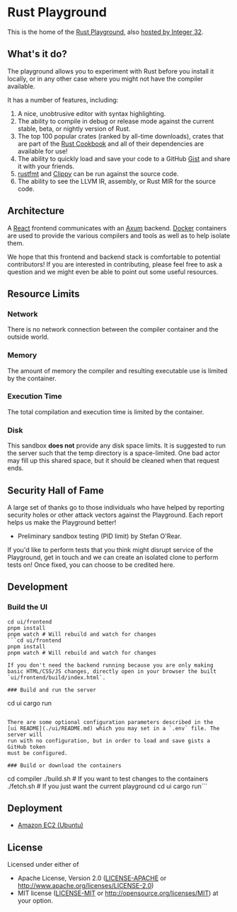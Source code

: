 # Rust Playground

This is the home of the [Rust Playground][real],
also [hosted by Integer 32][us].

[real]: https://play.rust-lang.org/
[us]: https://play.integer32.com/

## What's it do?

The playground allows you to experiment with Rust before you install
it locally, or in any other case where you might not have the compiler
available.

It has a number of features, including:

1. A nice, unobtrusive editor with syntax highlighting.
1. The ability to compile in debug or release mode against the current
   stable, beta, or nightly version of Rust.
1. The top 100 popular crates (ranked by all-time downloads), crates
   that are part of the [Rust Cookbook][] and all of their
   dependencies are available for use!
1. The ability to quickly load and save your code to a
   GitHub [Gist][gist] and share it with your friends.
1. [rustfmt][] and [Clippy][clippy] can be run against the source code.
1. The ability to see the LLVM IR, assembly, or Rust MIR for the
   source code.

[Rust Cookbook]: https://rust-lang-nursery.github.io/rust-cookbook/
[gist]: https://gist.github.com/
[rustfmt]: https://github.com/rust-lang/rustfmt
[clippy]: https://github.com/rust-lang/rust-clippy

## Architecture

A [React][react] frontend communicates with an [Axum][axum]
backend. [Docker][docker] containers are used to provide the various
compilers and tools as well as to help isolate them.

We hope that this frontend and backend stack is comfortable to
potential contributors! If you are interested in contributing, please
feel free to ask a question and we might even be able to point out
some useful resources.

[react]: https://reactjs.org/
[axum]: https://github.com/tokio-rs/axum
[docker]: https://www.docker.com/

## Resource Limits

### Network

There is no network connection between the compiler container and the
outside world.

### Memory

The amount of memory the compiler and resulting executable use is
limited by the container.

### Execution Time

The total compilation and execution time is limited by the container.

### Disk

This sandbox **does not** provide any disk space limits. It is
suggested to run the server such that the temp directory is a
space-limited. One bad actor may fill up this shared space, but it
should be cleaned when that request ends.

## Security Hall of Fame

A large set of thanks go to those individuals who have helped by
reporting security holes or other attack vectors against the
Playground. Each report helps us make the Playground better!

* Preliminary sandbox testing (PID limit) by Stefan O'Rear.

If you'd like to perform tests that you think might disrupt service of
the Playground, get in touch and we can create an isolated clone to
perform tests on! Once fixed, you can choose to be credited here.

## Development

### Build the UI
```
cd ui/frontend
pnpm install
pnpm watch # Will rebuild and watch for changes
```cd ui/frontend
pnpm install
pnpm watch # Will rebuild and watch for changes

If you don't need the backend running because you are only making
basic HTML/CSS/JS changes, directly open in your browser the built
`ui/frontend/build/index.html`.

### Build and run the server

```
cd ui
cargo run
```

There are some optional configuration parameters described in the
[ui README](./ui/README.md) which you may set in a `.env` file. The server will
run with no configuration, but in order to load and save gists a GitHub token
must be configured.

### Build or download the containers
```
cd compiler
./build.sh # If you want to test changes to the containers
./fetch.sh # If you just want the current playground
cd ui
cargo run```

## Deployment

* [Amazon EC2 (Ubuntu)](deployment/ubuntu.md)

## License

Licensed under either of
 * Apache License, Version 2.0 ([LICENSE-APACHE](LICENSE-APACHE) or http://www.apache.org/licenses/LICENSE-2.0)
 * MIT license ([LICENSE-MIT](LICENSE-MIT) or http://opensource.org/licenses/MIT)
at your option.
